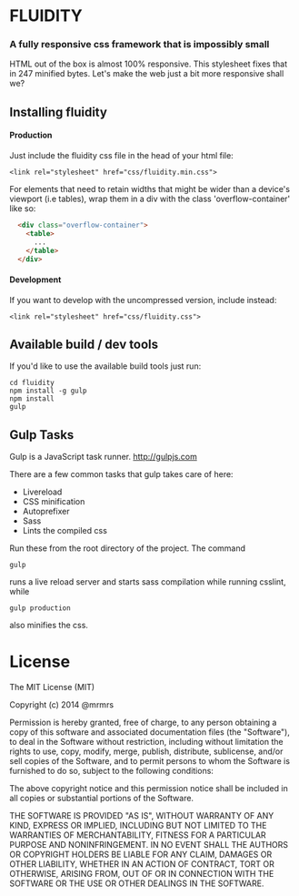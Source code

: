 # FLUIDITY

### A fully responsive css framework that is impossibly small

HTML out of the box is almost 100% responsive.
This stylesheet fixes that in 247 minified bytes.
Let's make the web just a bit more responsive shall we?

## Installing fluidity

#### Production

Just include the fluidity css file in the head of your html file:
```
<link rel="stylesheet" href="css/fluidity.min.css">
```

For elements that need to retain widths that might be wider than a device's
viewport (i.e tables), wrap them in a div with the class 'overflow-container'
like so:
```html
  <div class="overflow-container">
    <table>
      ...
    </table>
  </div>
```

#### Development

If you want to develop with the uncompressed version, include instead:
```
<link rel="stylesheet" href="css/fluidity.css">
```

## Available build / dev tools

If you'd like to use the available build tools just run:
```
cd fluidity
npm install -g gulp
npm install
gulp
```

## Gulp Tasks

Gulp is a JavaScript task runner.
http://gulpjs.com

There are a few common tasks that gulp takes care of here:
* Livereload
* CSS minification
* Autoprefixer
* Sass
* Lints the compiled css

Run these from the root directory of the project. The command
```
gulp
```
runs a live reload server and starts sass compilation while running csslint, while
```
gulp production
```
also minifies the css.


# License

The MIT License (MIT)

Copyright (c) 2014 @mrmrs

Permission is hereby granted, free of charge, to any person obtaining a copy
of this software and associated documentation files (the "Software"), to deal
in the Software without restriction, including without limitation the rights
to use, copy, modify, merge, publish, distribute, sublicense, and/or sell
copies of the Software, and to permit persons to whom the Software is
furnished to do so, subject to the following conditions:

The above copyright notice and this permission notice shall be included in
all copies or substantial portions of the Software.

THE SOFTWARE IS PROVIDED "AS IS", WITHOUT WARRANTY OF ANY KIND, EXPRESS OR
IMPLIED, INCLUDING BUT NOT LIMITED TO THE WARRANTIES OF MERCHANTABILITY,
FITNESS FOR A PARTICULAR PURPOSE AND NONINFRINGEMENT. IN NO EVENT SHALL THE
AUTHORS OR COPYRIGHT HOLDERS BE LIABLE FOR ANY CLAIM, DAMAGES OR OTHER
LIABILITY, WHETHER IN AN ACTION OF CONTRACT, TORT OR OTHERWISE, ARISING FROM,
OUT OF OR IN CONNECTION WITH THE SOFTWARE OR THE USE OR OTHER DEALINGS IN
THE SOFTWARE.

